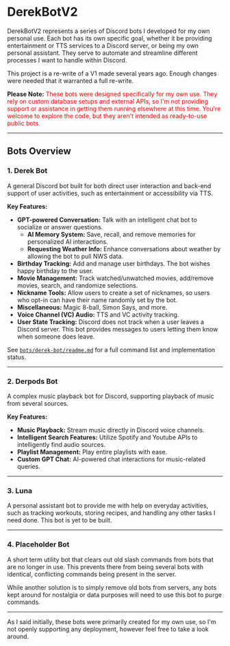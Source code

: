# DerekBotV2

DerekBotV2 represents a series of Discord bots I developed for my own personal use. Each bot has its own specific goal, whether it be providing entertainment or TTS services to a Discord server, or being my own personal assistant. They serve to automate and streamline different processes I want to handle within Discord. 

This project is a re-write of a V1 made several years ago. Enough changes were needed that it warranted a full re-write.

**Please Note:** 
<span style="color: red;">These bots were designed specifically for my own use. They rely on custom database setups and external APIs, so I'm not providing support or assistance in getting them running elsewhere at this time. You're welcome to explore the code, but they aren't intended as ready-to-use public bots.</span>


---

## Bots Overview

### 1. **Derek Bot**
A general Discord bot built for both direct user interaction and back-end support of user activities, such as entertainment or accessibility via TTS.

**Key Features:**
- **GPT-powered Conversation:** Talk with an intelligent chat bot to socialize or answer questions.
    - **AI Memory System:** Save, recall, and remove memories for personalized AI interactions.
    - **Requesting Weather Info:** Enhance conversations about weather by allowing the bot to pull NWS data.
- **Birthday Tracking:** Add and manage user birthdays. The bot wishes happy birthday to the user.
- **Movie Management:** Track watched/unwatched movies, add/remove movies, search, and randomize selections.
- **Nickname Tools:** Allow users to create a set of nicknames, so users who opt-in can have their name randomly set by the bot.
- **Miscellaneous:** Magic 8-ball, Simon Says, and more.
- **Voice Channel (VC) Audio:** TTS and VC activity tracking.
- **User State Tracking:** Discord does not track when a user leaves a Discord server. This bot provides messages to users letting them know when someone does leave.

See [`bots/derek-bot/readme.md`](bots/derek-bot/readme.md) for a full command list and implementation status.

---

### 2. **Derpods Bot**
A complex music playback bot for Discord, supporting playback of music from several sources.

**Key Features:**
- **Music Playback:** Stream music directly in Discord voice channels.
- **Intelligent Search Features:** Utilize Spotify and Youtube APIs to intelligently find audio sources.
- **Playlist Management:** Play entire playlists with ease.
- **Custom GPT Chat:** AI-powered chat interactions for music-related queries. 

---

### 3. **Luna**
A personal assistant bot to provide me with help on everyday activities, such as tracking workouts, storing recipes, and handling any other tasks I need done. This bot is yet to be built.

---

### 4. **Placeholder Bot**
A short term utility bot that clears out old slash commands from bots that are no longer in use. This prevents there from being several bots with identical, conflicting commands being present in the server. 

While another solution is to simply remove old bots from servers, any bots kept around for nostalgia or data purposes will need to use this bot to purge commands.

---

As I said initially, these bots were primarily created for my own use, so I'm not openly supporting any deployment, however feel free to take a look around.

